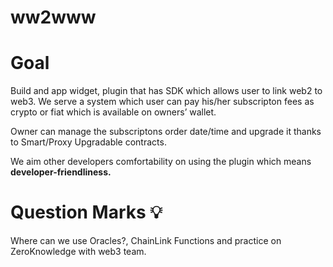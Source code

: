 # ww2www

# Goal

Build and app widget, plugin that has SDK which allows user to link web2 to web3. We serve a system which user can pay his/her subscripton fees as crypto or fiat which is available on owners’ wallet.

Owner can manage the subscriptons order date/time and upgrade it thanks to Smart/Proxy Upgradable contracts.

We aim other developers comfortability on using the plugin which means **developer-friendliness.** 

# **Question Marks 💡**

Where can we use Oracles?, ChainLink Functions and practice on ZeroKnowledge with web3 team.
